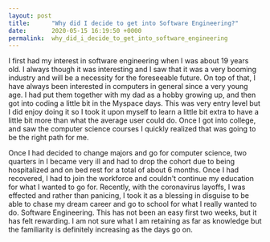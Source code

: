 ```yaml
---
layout: post
title:      "Why did I decide to get into Software Engineering?"
date:       2020-05-15 16:19:50 +0000
permalink:  why_did_i_decide_to_get_into_software_engineering
---
```



I first had my interest in software engineering when I was about 19 years old. I always though it was interesting and I saw that it was a very booming industry and will be a necessity for the foreseeable future. On top of that, I have always been interested in computers in general since a very young age. I had put them together with my dad as a hobby growing up, and then got into coding a little bit in the Myspace days. This was very entry level but I did enjoy doing it so I took it upon myself to learn a little bit extra to have a little bit more than what the average user could do. Once I got into college, and saw the computer science courses I quickly realized that was going to be the right path for me.

Once I had decided to change majors and go for computer science, two quarters in I became very ill and had to drop the cohort due to being hospitalized and on bed rest for a total of about 6 months. Once I had recovered, I had to join the workforce and couldn't continue my education for what I wanted to go for. Recently, with the coronavirus layoffs, I was effected and rather than panicing, I took it as a blessing in disguise to be able to chase my dream career and go to school for what I really wanted to do. Software Engineering. This has not been an easy first two weeks, but it has felt rewarding. I am not sure what I am retaining as far as knowledge but the familiarity is definitely increasing as the days go on. 
